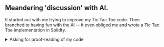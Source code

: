 ## Meandering 'discussion' with AI.
It started out with me trying to improve my Tic Tac Toe code. Then branched to having fun with the AI -- it even obliged me and wrote a Tic Tac Toe implementation in Solidty.


<details>
<summary>Asking for proof-reading of my code</summary>
### Jd L
any problems? 

<details>
<summary>see the code</summary>
```
const prompt = require('prompt-sync')({sigint: true})

const X = 'X'
const Oh = 'O'
	// 	log("** That space has already been taken. **")

/*
	 board layout
	 1, 2, 3,
	 4, 5, 6,
	 7, 8, 9
 */

const board = ["not used", " ", " ", " ", " ", " ", " ", " ", " ", " " ]
const isOccupied = space => board[space]
const isOpen = space => !isOccupied(space)

	const displayBoard = function (){
		const horizontal = "--|---|--"
			const verticalBar = " | "
			const top = board[1] + verticalBar + board[2] + verticalBar + board[3]
			const middle = board[4] + verticalBar + board[5] + verticalBar + board[6]
			const bottom  = board[7] + verticalBar + board[8] + verticalBar + board[9]

			log( " " )
			log( top )
			log( horizontal )
			log( middle )
			log( horizontal )
			log( bottom )
	}

const placePlayer = function (player, space){
	isOpen(space) && (board[space] = player)
}

const top =                  player => board[1] === player && board[2] === player && board[3] === player
const horizontalMiddle =     player => board[4] === player && board[5] === player && board[6] === player
const bottom =               player  =>  board[7] === player && board[8] === player && board[9] === player
const left =                 player  => board[1] === player && board[4] === player && board[7] === player
const verticalCenter =       player  => board[2] === player && board[5] === player && board[8] === player
const right =                player  => board[3] === player && board[6] === player && board[9] === player
const topLeftToBottomRight = player  => board[1] === player && board[5] === player && board[9] === player
const topRightToBottomLeft = player  => board[3] === player && board[5] === player && board[7] === player

const isWinner  = function (player) {
 return
		top(player) ||
		horizontalMiddle (player) ||
		bottom (player) ||
		left (player) ||
		verticalCenter (player) ||
		right (player) ||
		topLeftToBottomRight (player) ||
		topRightToBottomLeft (player)
}

const turn = function(player){

	displayBoard()
	itsYourTurn(player)

	const space = getValidSpace(player);
		placePlayer(player, Number(space))
		if(isWinner(player)) {
			log( `\n! ! !         ! ! !` )
				log( `! ! !  ${player} won  ! ! !` )
				log( `! ! !         ! ! !` )
				displayBoard()
				process.exit(0)
		}
}

const round = function(){
	turn(X)
		turn(Oh)
}

//		space =  getValidSpace (player, prompt())

const getValidSpace = player => {
  const space = prompt()

	if([1,2,3,4,5,6,7,8,9].includes(Number(space))){
		return isOccupied(space)
	} else if(space.length > 1){
		log("\n \n ** Please enter a single digit from 1-9 for a space that is not occupied.  Here is the current board **")
		displayBoard()
	  space =  getValidSpace (player, prompt())
	}
	return space;
}



const log = function (value){ console.log(value) }
const itsYourTurn = (player) =>	log(`${player}, it's your turn. `)

const game = function (){
	round()
		round()
		round()
		round()
		turn(X)
		console.log("There are no winners.")
}

game()

	module.exports = {
		game,
		turn,
		placePlayer,
		displayBoard,
		board,
		isWinner,
		top,
		horizontalMiddle,
		bottom,
		left,
		verticalCenter,
		right,
		topLeftToBottomRight,
		topRightToBottomLeft
	}
```
</details>
</details>


### OpenAi Chat GPT
There are a few potential problems with this code:

The getValidSpace function appears to have a bug. It returns the result of isOccupied(space), which is a boolean, rather than the space itself. This means that a player will not be able to select any unoccupied spaces, as the function will always return true or false.

The getValidSpace function also appears to have an unnecessary recursive call. If the user enters a space that is longer than one character, the function will display the board again and then call itself recursively with the same player and prompt() arguments. However, the function does not use the returned value from the recursive call, so it will always return the original space value, even if it is invalid.

The game function is hard-coded to run five rounds, followed by a turn for X. This means that the game will always end after six turns, even if there is a winner before then.

The const Oh = 'O' line uses a capital O, which may be confusing to read as it looks similar to the number 0.

The const board array is initialized with a "not used" string as its first element, which is unnecessary and potentially confusing.

The code does not include any error handling for invalid input, such as a user entering a non-numeric value for a space or entering a space that is already occupied.

The const isOccupied and const isOpen functions are not used outside of the getValidSpace function, so they could potentially be moved inside that function to reduce the number of global variables.


### Jd L
is string concatenation expensive in javascript like it is in java


### OpenAi Chat GPT
In JavaScript, string concatenation can be expensive, especially when dealing with long strings or when performing a large number of concatenations. This is because strings in JavaScript are immutable, which means that a new string has to be created every time a concatenation is performed.

To mitigate this performance issue, JavaScript provides several techniques for string concatenation, such as using template literals (backticks) or the join() method for arrays. These approaches can be faster than using the + operator or the concat() method for large numbers of concatenations or long strings.

That being said, modern JavaScript engines are highly optimized and can perform string concatenation very efficiently in many cases. So for most use cases, the performance difference between different string concatenation techniques is likely to be negligible.


### Jd L
in javascript if i use a string multiple times should i make it a constant

### OpenAi Chat GPT
If you're using a string multiple times in your code, it's generally a good idea to define it as a constant. By doing so, you can avoid duplicating the string literal throughout your code, which can make your code more readable and easier to maintain.

Defining a string as a constant also has the benefit of enabling JavaScript engines to optimize your code. When a string is defined as a constant, the engine can store the string in memory and reuse it whenever the constant is referenced in your code. This can potentially improve the performance of your code, especially if you're working with large strings or performing a large number of string operations.

To define a string as a constant in JavaScript, you can use the const keyword, like so:

```
const MY_STRING = "This is a constant string";
Once defined, you can use the constant in your code wherever you need to reference the string.
```


### Jd L
is it worthwhile doing this for "\n"

### OpenAi Chat GPT
It depends on how frequently you're using the newline character (\n) in your code.

If you're using it multiple times in a single file, it may be worth defining it as a constant to avoid duplicating the string literal. This can make your code more concise and easier to read.

However, if you're only using it a few times in your code, it may not be necessary to define it as a constant. The performance gains from reusing a constant string in memory are typically small, and may not justify the extra code required to define and use a constant.

In general, using constants to define commonly used values like strings can help make your code more maintainable and easier to read. However, it's important to balance this with the added complexity of defining and using constants, especially for simple values like \n.

### Jd L
can you generate a purely functional version of tictactoe in ruby

### OpenAi Chat GPT
Sure! Here is an example of a purely functional implementation of Tic-Tac-Toe in Ruby:

<details>
<summary>The ruby code provided by Chat GPT</summary>
```
class TicTacToe
  def initialize
    @board = Array.new(3) { Array.new(3, " ") }
    @current_player = "X"
  end

  def play
    loop do
      print_board
      row, col = get_move
      @board = update_board(@board, row, col, @current_player)
      if game_over?(@board)
        print_board
        puts "Game over!"
        return
      end
      @current_player = switch_players(@current_player)
    end
  end

  private

  def print_board
    puts "  1 2 3"
    @board.each_with_index do |row, i|
      puts "#{i+1} #{row.join('|')}"
      puts "  ----- " unless i == 2
    end
  end

  def get_move
    puts "#{@current_player}'s turn."
    puts "Please enter your move (row, column):"
    row, col = gets.chomp.split(",").map(&:to_i)
    if valid_move?(@board, row, col)
      return row, col
    else
      puts "Invalid move. Please try again."
      get_move
    end
  end

  def valid_move?(board, row, col)
    board[row-1][col-1] == " "
  end

  def update_board(board, row, col, player)
    board.map.with_index do |row_arr, i|
      if i == row-1
        row_arr.map.with_index do |cell, j|
          if j == col-1
            player
          else
            cell
          end
        end
      else
        row_arr
      end
    end
  end

  def game_over?(board)
    win?(board) || draw?(board)
  end

  def win?(board)
    # check rows
    board.each do |row|
      return true if row.all? { |cell| cell == "X" }
      return true if row.all? { |cell| cell == "O" }
    end

    # check columns
    (0..2).each do |i|
      col = board.map { |row| row[i] }
      return true if col.all? { |cell| cell == "X" }
      return true if col.all? { |cell| cell == "O" }
    end

    # check diagonals
    diagonal1 = [board[0][0], board[1][1], board[2][2]]
    diagonal2 = [board[0][2], board[1][1], board[2][0]]
    return true if diagonal1.all? { |cell| cell == "X" }
    return true if diagonal1.all? { |cell| cell == "O" }
    return true if diagonal2.all? { |cell| cell == "X" }
    return true if diagonal2.all? { |cell| cell == "O" }

    false
  end

  def draw?(board)
    board.flatten.none? { |cell| cell == " " }
  end

  def switch_players(player)
    player == "X" ? "O" : "X"
  end
end

TicTacToe.new.play
```

In this implementation, the update_board method returns a new board array with the updated move, instead of modifying the existing board array. Similarly, the switch_players method returns the new current player instead of modifying an


### Jd L
thanks. please add graceful exception handling

### OpenAi Chat GPT
Sure! Here is an updated implementation of Tic-Tac-Toe with graceful exception handling:


<details>
<summary>The code provided</summary>
class TicTacToe
  def initialize
    @board = Array.new(3) { Array.new(3, " ") }
    @current_player = "X"
  end

  def play
    begin
      loop do
        print_board
        row, col = get_move
        @board = update_board(@board, row, col, @current_player)
        if game_over?(@board)
          print_board
          puts "Game over!"
          return
        end
        @current_player = switch_players(@current_player)
      end
    rescue Interrupt
      puts "\nExiting game. Bye!"
    rescue => e
      puts "Error: #{e.message}. Please try again."
      retry
    end
  end

  private

  def print_board
    puts "  1 2 3"
    @board.each_with_index do |row, i|
      puts "#{i+1} #{row.join('|')}"
      puts "  ----- " unless i == 2
    end
  end

  def get_move
    puts "#{@current_player}'s turn."
    puts "Please enter your move (row, column):"
    row, col = gets.chomp.split(",").map(&:to_i)
    raise ArgumentError, "Invalid move. Please enter a valid move." unless valid_move?(@board, row, col)

    return row, col
  end

  def valid_move?(board, row, col)
    return false unless [1, 2, 3].include?(row) && [1, 2, 3].include?(col)
    return false unless board[row-1][col-1] == " "
    true
  end

  def update_board(board, row, col, player)
    board.map.with_index do |row_arr, i|
      if i == row-1
        row_arr.map.with_index do |cell, j|
          if j == col-1
            player
          else
            cell
          end
        end
      else
        row_arr
      end
    end
  end

  def game_over?(board)
    win?(board) || draw?(board)
  end

  def win?(board)
    # check rows
    board.each do |row|
      return true if row.all? { |cell| cell == "X" }
      return true if row.all? { |cell| cell == "O" }
    end

    # check columns
    (0..2).each do |i|
      col = board.map { |row| row[i] }
      return true if col.all? { |cell| cell == "X" }
      return true if col.all? { |cell| cell == "O" }
    end

    # check diagonals
    diagonal1 = [board[0][0], board[1][1], board[2][2]]
    diagonal2 = [board[0][2], board[1][1], board[2][0]]
    return true if diagonal1.all? { |cell| cell == "X" }
    return true if diagonal1.all? { |cell| cell == "O" }
    return true if diagonal2.all? { |cell| cell == "X" }
    return true if diagonal2.all? { |cell| cell == "O" }

    false
  end

  def draw?(board)
    board.flatten.none? { |cell| cell == " " }
  end

  def switch_players(player)
    player == "X
```
(the code got cut off -- maybe it timed out or maybe there is a limit)
</details>





### Jd L
refactor removing all optional syntax
Sure, here's the refactored code with all optional syntax removed:

ruby
Copy code
class TicTacToe
  def initialize
    @board = Array.new(3) { Array.new(3, " ") }
    @current_player = "X"
  end

  def play
    begin
      loop do
        print_board
        row, col = get_move
        @board = update_board(@board, row, col, @current_player)
        if game_over?(@board)
          print_board
          puts "Game over!"
          return
        end
        @current_player = switch_players(@current_player)
      end
    rescue Interrupt
      puts
      puts "Exiting game. Bye!"
    rescue => e
      puts "Error: #{e.message}. Please try again."
      retry
    end
  end

  private

  def print_board
    puts "  1 2 3"
    @board.each_with_index do |row, i|
      puts "#{i+1} #{row.join('|')}"
      puts "  ----- " unless i == 2
    end
  end

  def get_move
    puts "#{@current_player}'s turn."
    puts "Please enter your move (row, column):"
    row, col = gets.chomp.split(",").map(&:to_i)
    raise ArgumentError.new("Invalid move. Please enter a valid move.") unless valid_move?(@board, row, col)

    return row, col
  end

  def valid_move?(board, row, col)
    return false unless [1, 2, 3].include?(row) && [1, 2, 3].include?(col)
    return false unless board[row-1][col-1] == " "
    true
  end

  def update_board(board, row, col, player)
    board.map.with_index do |row_arr, i|
      if i == row-1
        row_arr.map.with_index do |cell, j|
          if j == col-1
            player
          else
            cell
          end
        end
      else
        row_arr
      end
    end
  end

  def game_over?(board)
    win?(board) || draw?(board)
  end

  def win?(board)
    # check rows
    board.each do |row|
      return true if row.all? { |cell| cell == "X" }
      return true if row.all? { |cell| cell == "O" }
    end

    # check columns
    (0..2).each do |i|
      col = board.map { |row| row[i] }
      return true if col.all? { |cell| cell == "X" }
      return true if col.all? { |cell| cell == "O" }
    end

    # check diagonals
    diagonal1 = [board[0][0], board[1][1], board[2][2]]
    diagonal2 = [board[0][2], board[1][1], board[2][0]]
    return true if diagonal1.all? { |cell| cell == "X" }
    return true if diagonal1.all? { |cell| cell == "



### Jd L
refactor to make as short as possible

### OpenAi Chat GPT
Here's a shorter version of the code:

```
class TicTacToe
  def initialize
    @b = Array.new(3) { Array.new(3, " ") }
    @p = "X"
  end

  def play
    loop do
      puts "  1 2 3\n" + @b.map.with_index { |r, i| "#{i+1} #{r.join('|')}\n" + "  ----- \n" unless i == 2 }.join + "#{@p}'s turn.\nPlease enter your move (row, column):"
      r, c = gets.chomp.split(',').map(&:to_i)
      raise ArgumentError.new("Invalid move.") unless [1, 2, 3].include?(r) && [1, 2, 3].include?(c) && @b[r-1][c-1] == " "
      @b = @b.map.with_index { |r, i| i == r-1 ? r.map.with_index { |c, j| j == c-1 ? @p : c } : r }
      return puts "Game over!" if [@b, @b.transpose, [@b[0][0], @b[1][1], @b[2][2]], [@b[0][2], @b[1][1], @b[2][0]]].any? { |l| l.all? { |c| c == "X" || c == "O" } }
      @p = @p == "X" ? "O" : "X"
    end
  rescue Interrupt
    puts "Bye!"
  rescue => e
    puts "Error: #{e.message}"
    retry
  end
end
```
Note that this version sacrifices readability and may not be as maintainable as the previous versions, but it achieves brevity by using more concise syntax and chaining methods.




### Jd L
thanks. can you implement tictactoe in solidity


### OpenAi Chat GPT
Sure! Here's a basic implementation of Tic-Tac-Toe in Solidity:

<details>
<summary>The code provided</summary>
```
pragma solidity ^0.8.0;

contract TicTacToe {
    address public player1;
    address public player2;
    address public currentPlayer;
    uint public turn;

    uint[3][3] public board;

    event GameEnded(address winner);
    event NextPlayer(address currentPlayer);

    constructor(address _player1, address _player2) {
        player1 = _player1;
        player2 = _player2;
        currentPlayer = player1;
    }

    function play(uint row, uint col) public {
        require(msg.sender == currentPlayer, "It's not your turn.");
        require(board[row][col] == 0, "This spot is already taken.");

        board[row][col] = currentPlayer == player1 ? 1 : 2;

        if (checkWin()) {
            emit GameEnded(currentPlayer);
            return;
        }

        turn++;

        if (currentPlayer == player1) {
            currentPlayer = player2;
        } else {
            currentPlayer = player1;
        }

        emit NextPlayer(currentPlayer);
    }

    function checkWin() private view returns (bool) {
        for (uint i = 0; i < 3; i++) {
            if (board[i][0] != 0 && board[i][0] == board[i][1] && board[i][1] == board[i][2]) {
                return true;
            }
            if (board[0][i] != 0 && board[0][i] == board[1][i] && board[1][i] == board[2][i]) {
                return true;
            }
        }
        if (board[0][0] != 0 && board[0][0] == board[1][1] && board[1][1] == board[2][2]) {
            return true;
        }
        if (board[0][2] != 0 && board[0][2] == board[1][1] && board[1][1] == board[2][0]) {
            return true;
        }
        return false;
    }
}
</details>
Note that this implementation is very basic and can be improved upon. For example, it doesn't handle cases where a player tries to make a move after the game has ended, and it doesn't handle ties.




### Jd L
awesome.

### OpenAi Chat GPT
Glad you liked it! Let me know if you have any more questions.

### Jd L
can you convert this to java byte code

### OpenAi Chat GPT
I'm afraid I can't directly convert Solidity code to Java bytecode, as Solidity is a programming language specific to Ethereum smart contracts and Java bytecode is the compiled format of Java programming language.

However, I can provide you with some guidance on how to compile Solidity code into bytecode.

To compile Solidity code into bytecode, you'll need to use a Solidity compiler like solc. There are also Solidity compiler plugins for popular development frameworks like Truffle, which make it easier to manage Solidity contracts and compile them into bytecode.

Once you've compiled your Solidity code into bytecode, you can then deploy it to the Ethereum network using tools like Remix, MyEtherWallet, or Web3j.

As for Java bytecode, you'll need to write Java code and compile it using a Java compiler like javac to generate bytecode. Java bytecode can then be executed by the Java Virtual Machine (JVM).



### Jd L
are there any errors in this javascript code 

<details>
<summary> code provided </summary>
```
const prompt = require('prompt-sync')({sigint: true})

const X = 'X'
const Oh = 'O'

/*
	board layout
	1, 2, 3,
	4, 5, 6,
	7, 8, 9
*/

const board = ["not used", " ", " ", " ", " ", " ", " ", " ", " ", " " ]
const isOccupied = space => board[space] === X || board[space] === Oh
const isOpen = space => !isOccupied(space)

const displayBoard = function (){
  const horizontal = "--|---|--"
	const verticalBar = " | "
  const top = board[1] + verticalBar + board[2] + verticalBar + board[3]
  const middle = board[4] + verticalBar + board[5] + verticalBar + board[6]
  const bottom  = board[7] + verticalBar + board[8] + verticalBar + board[9]

	log( " " )
	log( top )
 	log( horizontal )
	log( middle )
  log( horizontal )
	log( bottom )
}

const placePlayer = function (player, space){
	isOpen(space) && (board[space] = player)
}

const top =                  player => board[1] === player && board[2] === player && board[3] === player
const horizontalMiddle =     player => board[4] === player && board[5] === player && board[6] === player
const bottom =               player  =>  board[7] === player && board[8] === player && board[9] === player
const left =                 player  => board[1] === player && board[4] === player && board[7] === player
const verticalCenter =       player  => board[2] === player && board[5] === player && board[8] === player
const right =                player  => board[3] === player && board[6] === player && board[9] === player
const topLeftToBottomRight = player  => board[1] === player && board[5] === player && board[9] === player
const topRightToBottomLeft = player  => board[3] === player && board[5] === player && board[7] === player

const isWinner  = function (player) {
  let win =
		top(player) ||
		horizontalMiddle (player) ||
		bottom (player) ||
		left (player) ||
		verticalCenter (player) ||
		right (player) ||
		topLeftToBottomRight (player) ||
		topRightToBottomLeft (player)

		return win
}

const turn = function(player, chosenSpace){
	let space = chosenSpace;
	displayBoard()
		log(`${player}, it's your turn. `)
		if (space == null){
			space = prompt()
		}
	if(isOccupied(space)){
		log("** That space has already been taken. **")
			turn(player)
	}
	if(space.length > 1){
		log(`force space = ${space} `)
			log("\n \n ** Please enter a a single digit from 1-9 for a space that is not occupied.  Here is the current board **")
			turn(player)
	}
	if(! [1,2,3,4,5,6,7,8,9].includes(Number(space))){
		log("\n \n ** You may only enter a number 1-8 **")
			turn(player)
	}

	placePlayer(player, Number(space))
		if(isWinner(player)) {
			log( `\n! ! !         ! ! !` )
			log( `! ! !  ${player} won  ! ! !` )
			log( `! ! !         ! ! !` )
			displayBoard()
			process.exit(0)
		}
}

const round = function(){
	turn(X)
		turn(Oh)
}

const log = function (value){ console.log(value) }
const pb = function () { log(board) }

const game = function (){
	round()
		round()
		round()
		round()
		turn(X)
		console.log("There are no winners.")
}

game()

module.exports = {
	game,
	turn,
	placePlayer,
	displayBoard,
	board,
	isWinner,
	top,
	horizontalMiddle,
	bottom,
	left,
	verticalCenter,
	right,
	topLeftToBottomRight,
	topRightToBottomLeft
}
```

### OpenAi Chat GPT
There is one error in the code:

In the turn function, the turn(player) call within the if (space == null) condition does not pass the chosenSpace argument, which causes an error when the function is recursively called.
To fix this error, you can update the line to turn(player, null).

Here is the corrected code:

```
const prompt = require('prompt-sync')({sigint: true})

const X = 'X'
const Oh = 'O'

/*
	board layout
	1, 2, 3,
	4, 5, 6,
	7, 8, 9
*/

const board = ["not used", " ", " ", " ", " ", " ", " ", " ", " ", " " ]
const isOccupied = space => board[space] === X || board[space] === Oh
const isOpen = space => !isOccupied(space)

const displayBoard = function (){
  const horizontal = "--|---|--"
	const verticalBar = " | "
  const top = board[1] + verticalBar + board[2] + verticalBar + board[3]
  const middle = board[4] + verticalBar + board[5] + verticalBar + board[6]
  const bottom  = board[7] + verticalBar + board[8] + verticalBar + board[9]

	log( " " )
	log( top )
 	log( horizontal )
	log( middle )
  log( horizontal )
	log( bottom )
}

const placePlayer = function (player, space){
	isOpen(space) && (board[space] = player)
}

const top =                  player => board[1] === player && board[2] === player && board[3] === player
const horizontalMiddle =     player => board[4] === player && board[5] === player && board[6] === player
const bottom =               player  =>  board[7] === player && board[8] === player && board[9] === player
const left =                 player  => board[1] === player && board[4] === player && board[7] === player
const verticalCenter =       player  => board[2] === player && board[5] === player && board[8] === player
const right =                player  => board[3] === player && board[6] === player && board[9] === player
const topLeftToBottomRight = player  => board[1] === player && board[5] === player && board[9] === player
const topRightToBottomLeft = player  => board[3] === player && board[5] === player && board[7] === player

const isWinner  = function (player) {
  let win =
		top(player) ||
		horizontalMiddle (player) ||
		bottom (player) ||
		left (player) ||
		verticalCenter (player) ||
		right (player) ||
		topLeftToBottomRight (player) ||
		topRightToBottomLeft (player)

		return win
}

const turn = function(player, chosenSpace){
	let space = chosenSpace;
	displayBoard()
		log(`${player}, it's your turn. `)
		if (space == null){
			space = prompt()
			turn(player, null)
		}
	if(isOccupied(space)){
		log("** That space has already been taken. **")
			turn(player, null)
	}
	if(space.length > 1){
		log(`force space = ${space} `)
			log("\n \n ** Please enter a a single digit from
```


### Jd L
what would the problem be?  The code for turn() checks if chosenSpace is null if (space == null){
      space = prompt()
    }

### OpenAi Chat GPT
The issue with the code for turn() is that if chosenSpace is null, it will prompt the user for input using prompt(). However, if the user enters an empty string or any non-numeric input, it will still be assigned to space as a string, which will cause errors later in the function. The code should check for these cases and handle them appropriately, such as by asking the user to enter a valid space again.

### Jd L
good point

### OpenAi Chat GPT
Additionally, there are a few other potential issues in the code:

The turn() function recursively calls itself if an occupied or invalid space is chosen, which could potentially cause a stack overflow if the user keeps choosing invalid spaces.

There is no validation on the player input. It assumes that the user will always enter a valid input, which may not always be the case.

The process.exit(0) call in the isWinner() function may cause unexpected behavior if this code is used as part of a larger program or library.

The pb() function is not used and may be unnecessary.


### Jd L
does this function work as a check against the user input? 
``` 
const validateSpace = space => {
  if(! [1,2,3,4,5,6,7,8,9].includes(Number(space))){
    log("\n \n ** You may only enter a number 1-8 **")
      turn(player)
  }
}
```
No, the validateSpace function only checks whether the value of space is a number between 1 and 9, and it logs an error message and calls the turn function with the player argument if space is not a valid value. However, the turn function has already been called and executed at that point, so calling it again inside validateSpace would not have the desired effect.

Instead of calling turn inside validateSpace, you should modify validateSpace to return a boolean value indicating whether space is valid or not, and then use that value in the turn function to decide whether to continue with the turn or ask the player to enter a new space. For example:

```
const validateSpace = space => {
  if (! [1,2,3,4,5,6,7,8,9].includes(Number(space))) {
    log("\n \n ** You may only enter a number 1-8 **")
    return false;
  }
  return true;
}

const turn = function(player, chosenSpace){
  let space = chosenSpace;
  displayBoard();
  log(`${player}, it's your turn. `);
  if (space == null){
    space = prompt();
  }
  while (!validateSpace(space) || isOccupied(space)){
    if (isOccupied(space)){
      log("** That space has already been taken. **");
    }
    space = prompt();
  }
  placePlayer(player, Number(space));
  if(isWinner(player)) {
    log( `\n! ! !         ! ! !` )
    log( `! ! !  ${player} won  ! ! !` )
    log( `! ! !         ! ! !` )
    displayBoard();
    process.exit(0);
  }
};
```

In this version of turn, the while loop will keep asking the player to enter a valid space until they enter a value that is not occupied and passes the validateSpace check. If the validateSpace check fails, validateSpace logs an error message and returns false, which causes the loop to continue.



### Jd L
in javascrtip will this  
```
if (spaceNotValid(space)){
    space = prompt()
  }
```
do the same thing as this 
```
spaceNotValid(space) && space=prompt()
```

### OpenAi Chat GPT
Yes, both expressions should achieve the same result.

The expression if (spaceNotValid(space)) { space = prompt() } is an if statement that checks if spaceNotValid(space) returns true. If it does, it assigns a new value to space using prompt().

The expression spaceNotValid(space) && space = prompt() is a short-circuit evaluation using the logical AND operator &&. It checks if spaceNotValid(space) returns true. If it does, it executes the second operand, which is space = prompt(). The assignment expression will only be executed if the first operand is true.

Both expressions will reassign a new value to space if spaceNotValid(space) returns true.


### Jd L
will this function insure that space is only 1,2,3,4,5,6,7,8 or 9?
Yes, the validateSpace function will ensure that the space variable contains only the values 1, 2, 3, 4, 5, 6, 7, 8, or 9. If the value of space is not in this range, it will log a message to the console and call the turn function again for the same player to prompt for a valid space.

### Jd L
oh how about this version 
```
const spaceNotValid = space => {
  if(space && ! [1,2,3,4,5,6,7,8,9].includes(Number(space))){
    log("\n \n ** You may only enter a number 1-9 **")
  }
}
```

### OpenAi Chat GPT
This version of the function will also check if the input is a number between 1 and 9, but it won't prompt the user to enter a valid input like the previous version.

If you want to prompt the user to enter a valid input when the input is not valid, you could modify the function like this:

```
const spaceNotValid = space => {
  if(!space || ! [1,2,3,4,5,6,7,8,9].includes(Number(space))){
    log("\n \n ** You may only enter a number 1-9 **")
    return true;
  }
  return false;
}
```
This version of the function will return true if the input is not valid and prompt the user to enter a valid input. Otherwise, it will return false and continue with the game.




### Jd L
i don't see where the user pompt is
It's possible that the prompt is called in a separate part of the code. Can you share more of the code or context so that I can provide a more accurate answer?




### Jd L
can you find the problem in this code 
<detail>
<summary>code provided</summary>
```
const prompt = require('prompt-sync')({sigint: true})

const X = 'X'
const Oh = 'O'
	// 	log("** That space has already been taken. **")

/*
	 board layout
	 1, 2, 3,
	 4, 5, 6,
	 7, 8, 9
 */

const board = ["not used", " ", " ", " ", " ", " ", " ", " ", " ", " " ]
const isOpen = space => !isOccupied(space)

	const displayBoard = function (){
		const horizontal = "--|---|--"
			const verticalBar = " | "
			const top = board[1] + verticalBar + board[2] + verticalBar + board[3]
			const middle = board[4] + verticalBar + board[5] + verticalBar + board[6]
			const bottom  = board[7] + verticalBar + board[8] + verticalBar + board[9]

			log( " " )
			log( top )
			log( horizontal )
			log( middle )
			log( horizontal )
			log( bottom )
	}

const placePlayer = function (player, space){
	isOpen(space) && (board[space] = player)
}

const top =                  player => board[1] === player && board[2] === player && board[3] === player
const horizontalMiddle =     player => board[4] === player && board[5] === player && board[6] === player
const bottom =               player  =>  board[7] === player && board[8] === player && board[9] === player
const left =                 player  => board[1] === player && board[4] === player && board[7] === player
const verticalCenter =       player  => board[2] === player && board[5] === player && board[8] === player
const right =                player  => board[3] === player && board[6] === player && board[9] === player
const topLeftToBottomRight = player  => board[1] === player && board[5] === player && board[9] === player
const topRightToBottomLeft = player  => board[3] === player && board[5] === player && board[7] === player

const isWinner  = function (player) {
 return
		top(player) ||
		horizontalMiddle (player) ||
		bottom (player) ||
		left (player) ||
		verticalCenter (player) ||
		right (player) ||
		topLeftToBottomRight (player) ||
		topRightToBottomLeft (player)
}

const turn = function(player){

	displayBoard()
	itsYourTurn(player)

	const space = getValidSpace(player);
		placePlayer(player, Number(space))
		if(isWinner(player)) {
			log( `\n! ! !         ! ! !` )
				log( `! ! !  ${player} won  ! ! !` )
				log( `! ! !         ! ! !` )
				displayBoard()
				process.exit(0)
		}
}

const round = function(){
	turn(X)
		turn(Oh)
}

//		space =  getValidSpace (player, prompt())

const getValidSpace = (player) => {
  const space = prompt()

	if([1,2,3,4,5,6,7,8,9].includes(Number(space))){
		return isOcuppied(space)
	} else if(space.length > 1){
		log("\n \n ** Please enter a single digit from 1-9 for a space that is not occupied.  Here is the current board **")
		displayBoard()
	  space =  getValidSpace (player, prompt())
	}
	return space;
}



const log = function (value){ console.log(value) }
const itsYourTurn = (player) =>	log(`${player}, it's your turn. `)

const game = function (){
	round()
		round()
		round()
		round()
		turn(X)
		console.log("There are no winners.")
}

game()

	module.exports = {
		game,
		turn,
		placePlayer,
		displayBoard,
		board,
		isWinner,
		top,
		horizontalMiddle,
		bottom,
		left,
		verticalCenter,
		right,
		topLeftToBottomRight,
		topRightToBottomLeft
	}
```
</details>

### OpenAi Chat GPT
There are a few problems in the code:

isOccupied function is not defined. It should be replaced with isOpen function in getValidSpace function.
The condition in getValidSpace function is wrong. Instead of return isOcuppied(space) it should be return space because if the space is not occupied it should return the space number entered by the player.
space variable in getValidSpace function should be declared using let instead of const because it is reassigned inside the function.
In getValidSpace function, if the length of space is greater than 1, the prompt should be called again instead of calling getValidSpace recursively.
Here's the corrected code:

<details>
<summary>code provided</summary>
```
const prompt = require('prompt-sync')({sigint: true})

const X = 'X'
const Oh = 'O'
	// 	log("** That space has already been taken. **")

/*
	 board layout
	 1, 2, 3,
	 4, 5, 6,
	 7, 8, 9
 */

const board = ["not used", " ", " ", " ", " ", " ", " ", " ", " ", " " ]
const isOpen = space => board[space] === " "

	const displayBoard = function (){
		const horizontal = "--|---|--"
			const verticalBar = " | "
			const top = board[1] + verticalBar + board[2] + verticalBar + board[3]
			const middle = board[4] + verticalBar + board[5] + verticalBar + board[6]
			const bottom  = board[7] + verticalBar + board[8] + verticalBar + board[9]

			log( " " )
			log( top )
			log( horizontal )
			log( middle )
			log( horizontal )
			log( bottom )
	}

const placePlayer = function (player, space){
	isOpen(space) && (board[space] = player)
}

const top =                  player => board[1] === player && board[2] === player && board[3] === player
const horizontalMiddle =     player => board[4] === player && board[5] === player && board[6] === player
const bottom =               player  =>  board[7] === player && board[8] === player && board[9] === player
const left =                 player  => board[1] === player && board[4] === player && board[7] === player
const verticalCenter =       player  => board[2] === player && board[5] === player && board[8] === player
const right =                player  => board[3] === player && board[6] === player && board[9] === player
const topLeftToBottomRight = player  => board[1] === player && board[5] === player && board[9] === player
const topRightToBottomLeft = player  => board[3] === player && board[5] === player && board[7] === player

const isWinner  = function (player) {
 return
		top(player) ||
		horizontalMiddle (player) ||
		bottom (player) ||
		left (player) ||
		verticalCenter (player) ||
		right (player) ||
		topLeftToBottomRight (player) ||
		topRightToBottomLeft (player)
}

const turn = function(player){

	displayBoard()
	itsYourTurn(player)

	const space = getValidSpace(player);
```
</details>

